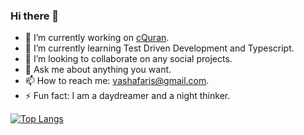 ### Hi there 👋

- 🙌 I’m currently working on [cQuran](https://play.google.com/store/apps/details?id=com.cquran&hl=en).
- 🌱 I’m currently learning Test Driven Development and Typescript.
- 👯 I’m looking to collaborate on any social projects.
- 💬 Ask me about anything you want.
- 📫 How to reach me: vashafaris@gmail.com.
- ⚡ Fun fact: I am a daydreamer and a night thinker.

[![Top Langs](https://github-readme-stats.vercel.app/api/top-langs/?username=vashafaris&layout=compact)](https://github.com/vashafaris/github-readme-stats)
